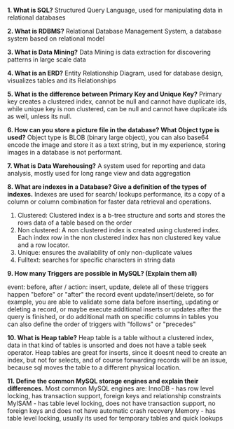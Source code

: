 **1. What is SQL?**
Structured Query Language, used for manipulating data in relational databases

**2. What is RDBMS?**
Relational Database Management System, a database system based on relational model

**3. What is Data Mining?**
Data Mining is data extraction for discovering patterns in large scale data

**4. What is an ERD?**
Entity Relationship Diagram, used for database design, visualizes tables and its Relationships

**5. What is the difference between Primary Key and Unique Key?**
Primary key creates a clustered index, cannot be null and cannot have duplicate ids, while unique key is non clustered, can be null and cannot have duplicate ids as well, unless its null.

**6. How can you store a picture file in the database? What Object type is used?**
Object type is BLOB (binary large object), you can also base64 encode the image and store it as a text string, but in my experience, storing images in a database is not performant.

**7. What is Data Warehousing?**
A system used for reporting and data analysis, mostly used for long range view and data aggregation

**8. What are indexes in a Database? Give a definition of the types of indexes.**
Indexes are used for search/ lookups performance, its a copy of a column or column combination for faster data retrieval and operations.

1. Clustered: Clustered index is a b-tree structure and sorts and stores the rows data of a table based on the order
2. Non clustered: A non clustered index is created using clustered index. Each index row in the non clustered index has non clustered key value and a row locator.
3. Unique: ensures the availability of only non-duplicate values
4. Fulltext: searches for specific characters in string data


**9. How many Triggers are possible in MySQL? (Explain them all)**

event: before, after / action: insert, update, delete
all of these triggers happen "before" or "after" the record event update/insert/delete, so for example, you are able to validate some data before inserting, updating or deleting a record, or maybe execute additional inserts or updates after the query is finished, or do additional math on specific columns in tables
you can also define the order of triggers with "follows" or "precedes"


**10. What is Heap table?**
Heap table is a table without a clustered index, data in that kind of tables is unsorted and does not have a table seek operator. Heap tables are great for inserts, since it doesnt need to create an index, but not for selects, and of course forwarding records will be an issue, because sql moves the table to a different physical location.


**11. Define the common MySQL storage engines and explain their differences.**
Most common MySQL engines are:
InnoDB - has row level locking, has transaction support, foreign keys and relationship constraints
MyISAM - has table level locking, does not have transaction support, no foreign keys and does not have automatic crash recovery
Memory - has table level locking, usually its used for temporary tables and quick lookups


